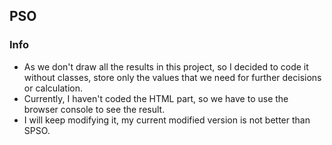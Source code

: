 ## PSO

### Info

- As we don't draw all the results in this project, so I decided to code it without classes, store only the values that we need for further decisions or calculation.
- Currently, I haven't coded the HTML part, so we have to use the browser console to see the result.
- I will keep modifying it, my current modified version is not better than SPSO.

